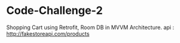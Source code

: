# Code-Challenge-2
Shopping Cart using Retrofit, Room DB in MVVM Architecture. api : http://fakestoreapi.com/products
